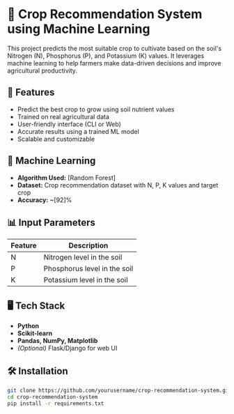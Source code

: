 # 🌾 Crop Recommendation System using Machine Learning

This project predicts the most suitable crop to cultivate based on the soil's Nitrogen (N), Phosphorus (P), and Potassium (K) values. It leverages machine learning to help farmers make data-driven decisions and improve agricultural productivity.

## 🚀 Features

- Predict the best crop to grow using soil nutrient values
- Trained on real agricultural data
- User-friendly interface (CLI or Web)
- Accurate results using a trained ML model
- Scalable and customizable

## 🧠 Machine Learning

- **Algorithm Used:** [Random Forest] 
- **Dataset:** Crop recommendation dataset with N, P, K values and target crop
- **Accuracy:** ~[92]% 

## 📊 Input Parameters

| Feature        | Description                        |
|----------------|------------------------------------|
| N              | Nitrogen level in the soil         |
| P              | Phosphorus level in the soil       |
| K              | Potassium level in the soil        |

## 🖥️ Tech Stack

- **Python**
- **Scikit-learn**
- **Pandas, NumPy, Matplotlib**
- *(Optional)* Flask/Django for web UI

## 🛠️ Installation

```bash
git clone https://github.com/yourusername/crop-recommendation-system.git
cd crop-recommendation-system
pip install -r requirements.txt
